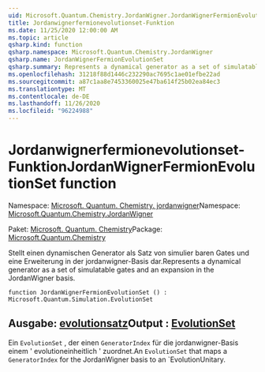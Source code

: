 ```yaml
---
uid: Microsoft.Quantum.Chemistry.JordanWigner.JordanWignerFermionEvolutionSet
title: Jordanwignerfermionevolutionset-Funktion
ms.date: 11/25/2020 12:00:00 AM
ms.topic: article
qsharp.kind: function
qsharp.namespace: Microsoft.Quantum.Chemistry.JordanWigner
qsharp.name: JordanWignerFermionEvolutionSet
qsharp.summary: Represents a dynamical generator as a set of simulatable gates and an expansion in the JordanWigner basis.
ms.openlocfilehash: 31218f88d1446c232290ac7695c1ae01efbe22ad
ms.sourcegitcommit: a87c1aa8e7453360025e47ba614f25b02ea84ec3
ms.translationtype: MT
ms.contentlocale: de-DE
ms.lasthandoff: 11/26/2020
ms.locfileid: "96224988"
---
```

# <a name="jordanwignerfermionevolutionset-function"></a><span data-ttu-id="dd921-102">Jordanwignerfermionevolutionset-Funktion</span><span class="sxs-lookup"><span data-stu-id="dd921-102">JordanWignerFermionEvolutionSet function</span></span>

<span data-ttu-id="dd921-103">Namespace: [Microsoft. Quantum. Chemistry. jordanwigner](xref:Microsoft.Quantum.Chemistry.JordanWigner)</span><span class="sxs-lookup"><span data-stu-id="dd921-103">Namespace: [Microsoft.Quantum.Chemistry.JordanWigner](xref:Microsoft.Quantum.Chemistry.JordanWigner)</span></span>

<span data-ttu-id="dd921-104">Paket: [Microsoft. Quantum. Chemistry](https://nuget.org/packages/Microsoft.Quantum.Chemistry)</span><span class="sxs-lookup"><span data-stu-id="dd921-104">Package: [Microsoft.Quantum.Chemistry](https://nuget.org/packages/Microsoft.Quantum.Chemistry)</span></span>


<span data-ttu-id="dd921-105">Stellt einen dynamischen Generator als Satz von simulier baren Gates und eine Erweiterung in der jordanwigner-Basis dar.</span><span class="sxs-lookup"><span data-stu-id="dd921-105">Represents a dynamical generator as a set of simulatable gates and an expansion in the JordanWigner basis.</span></span>

```qsharp
function JordanWignerFermionEvolutionSet () : Microsoft.Quantum.Simulation.EvolutionSet
```


## <a name="output--evolutionset"></a><span data-ttu-id="dd921-106">Ausgabe: [evolutionsatz](xref:Microsoft.Quantum.Simulation.EvolutionSet)</span><span class="sxs-lookup"><span data-stu-id="dd921-106">Output : [EvolutionSet](xref:Microsoft.Quantum.Simulation.EvolutionSet)</span></span>

<span data-ttu-id="dd921-107">Ein `EvolutionSet` , der einen `GeneratorIndex` für die jordanwigner-Basis einem ' evolutioneinheitlich ' zuordnet.</span><span class="sxs-lookup"><span data-stu-id="dd921-107">An `EvolutionSet` that maps a `GeneratorIndex` for the JordanWigner basis to an \`EvolutionUnitary.</span></span>
